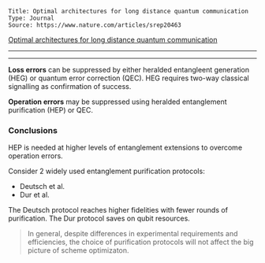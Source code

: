 
```
Title: Optimal architectures for long distance quantum communication
Type: Journal
Source: https://www.nature.com/articles/srep20463
```

[Optimal architectures for long distance quantum communication](https://www.nature.com/articles/srep20463)


---



---

__Loss errors__ can be suppressed by either heralded entangleent generation (HEG) or quantum error correction (QEC). HEG requires two-way classical signalling as confirmation of success.

__Operation errors__ may be suppressed using heralded entanglement purification (HEP) or QEC.

### Conclusions

HEP is needed at higher levels of entanglement extensions to overcome operation errors.

Consider 2 widely used entanglement purification protocols:

* Deutsch et al.
* Dur et al.

The Deutsch protocol reaches higher fidelities with fewer rounds of purification. The Dur protocol saves on qubit resources.

> In general, despite differences in experimental requirements and efficiencies, the choice of purification protocols will not affect the big picture of scheme optimizaton.


